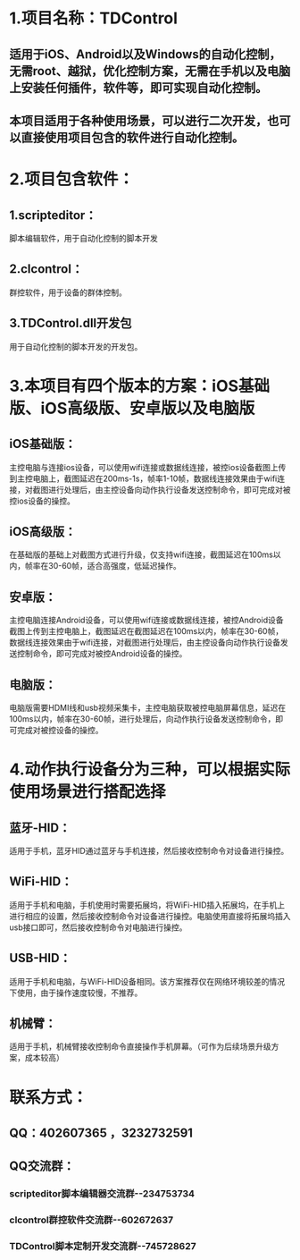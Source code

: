 # 1.项目名称：TDControl
## 适用于iOS、Android以及Windows的自动化控制，无需root、越狱，优化控制方案，无需在手机以及电脑上安装任何插件，软件等，即可实现自动化控制。
## 本项目适用于各种使用场景，可以进行二次开发，也可以直接使用项目包含的软件进行自动化控制。
# 2.项目包含软件：
## 1.scripteditor：
脚本编辑软件，用于自动化控制的脚本开发
## 2.clcontrol：
群控软件，用于设备的群体控制。
## 3.TDControl.dll开发包
用于自动化控制的脚本开发的开发包。

# 3.本项目有四个版本的方案：iOS基础版、iOS高级版、安卓版以及电脑版
## iOS基础版：
主控电脑与连接ios设备，可以使用wifi连接或数据线连接，被控ios设备截图上传到主控电脑上，截图延迟在200ms-1s，帧率1-10帧，数据线连接效果由于wifi连接，对截图进行处理后，由主控设备向动作执行设备发送控制命令，即可完成对被控ios设备的操控。
## iOS高级版：
在基础版的基础上对截图方式进行升级，仅支持wifi连接，截图延迟在100ms以内，帧率在30-60帧，适合高强度，低延迟操作。
## 安卓版：  
主控电脑连接Android设备，可以使用wifi连接或数据线连接，被控Android设备截图上传到主控电脑上，截图延迟在截图延迟在100ms以内，帧率在30-60帧，数据线连接效果由于wifi连接，对截图进行处理后，由主控设备向动作执行设备发送控制命令，即可完成对被控Android设备的操控。
## 电脑版：
电脑版需要HDMI线和usb视频采集卡，主控电脑获取被控电脑屏幕信息，延迟在100ms以内，帧率在30-60帧，进行处理后，向动作执行设备发送控制命令，即可完成对被控设备的操控。

# 4.动作执行设备分为三种，可以根据实际使用场景进行搭配选择
## 蓝牙-HID：
适用于手机，蓝牙HID通过蓝牙与手机连接，然后接收控制命令对设备进行操控。	
## WiFi-HID：
适用于手机和电脑，手机使用时需要拓展坞，将WiFi-HID插入拓展坞，在手机上进行相应的设置，然后接收控制命令对设备进行操控。电脑使用直接将拓展坞插入usb接口即可，然后接收控制命令对电脑进行操控。
## USB-HID：
适用于手机和电脑，与WiFi-HID设备相同。该方案推荐仅在网络环境较差的情况下使用，由于操作速度较慢，不推荐。
## 机械臂：
适用于手机，机械臂接收控制命令直接操作手机屏幕。（可作为后续场景升级方案，成本较高）

# 联系方式：
## QQ：402607365 ，3232732591 
## QQ交流群：
### scripteditor脚本编辑器交流群--234753734
### clcontrol群控软件交流群--602672637
### TDControl脚本定制开发交流群--745728627


